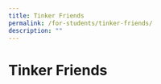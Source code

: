 ```yaml
---
title: Tinker Friends
permalink: /for-students/tinker-friends/
description: ""
---
```

# **Tinker Friends**